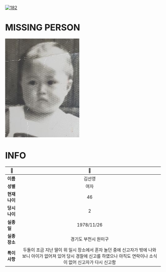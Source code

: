 [![182](https://img.shields.io/badge/%EC%8B%A4%EC%A2%85%EC%8B%A0%EA%B3%A0%EB%8A%94%20%EA%B5%AD%EB%B2%88%EC%97%86%EC%9D%B4-182-blue)](http://safe182.go.kr/index.do)

# MISSING PERSON

<img src="./missing_person.jpg">

# INFO

|🔑|💎|
|--|:--:|
|**이름**|김선영|
|**성별**|여자|
|**현재 나이**|46|
|**당시 나이**|2|
|**실종일**|1978/11/26|
|**실종 장소**|경기도 부천시 원미구 |
|**특이사항**|두돌이 조금 지난 딸이 위 일시 장소에서 혼자 놀던 중에 신고자가 밖에 나와 보니 아이가 없어져 있어 당시 경찰에 신고를 하였으나 아직도 연락이나 소식이 없어 신고자가 다시 신고함|
